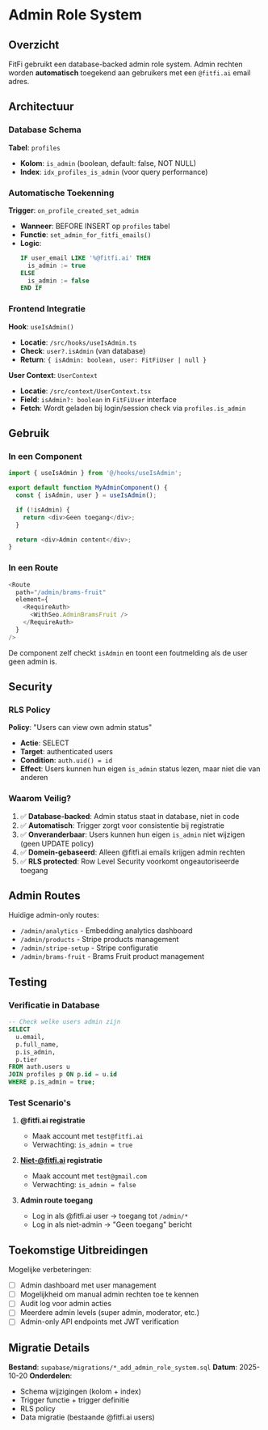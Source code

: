 # Admin Role System

## Overzicht

FitFi gebruikt een database-backed admin role system. Admin rechten worden **automatisch** toegekend aan gebruikers met een `@fitfi.ai` email adres.

## Architectuur

### Database Schema

**Tabel**: `profiles`
- **Kolom**: `is_admin` (boolean, default: false, NOT NULL)
- **Index**: `idx_profiles_is_admin` (voor query performance)

### Automatische Toekenning

**Trigger**: `on_profile_created_set_admin`
- **Wanneer**: BEFORE INSERT op `profiles` tabel
- **Functie**: `set_admin_for_fitfi_emails()`
- **Logic**:
  ```sql
  IF user_email LIKE '%@fitfi.ai' THEN
    is_admin := true
  ELSE
    is_admin := false
  END IF
  ```

### Frontend Integratie

**Hook**: `useIsAdmin()`
- **Locatie**: `/src/hooks/useIsAdmin.ts`
- **Check**: `user?.isAdmin` (van database)
- **Return**: `{ isAdmin: boolean, user: FitFiUser | null }`

**User Context**: `UserContext`
- **Locatie**: `/src/context/UserContext.tsx`
- **Field**: `isAdmin?: boolean` in `FitFiUser` interface
- **Fetch**: Wordt geladen bij login/session check via `profiles.is_admin`

## Gebruik

### In een Component

```typescript
import { useIsAdmin } from '@/hooks/useIsAdmin';

export default function MyAdminComponent() {
  const { isAdmin, user } = useIsAdmin();

  if (!isAdmin) {
    return <div>Geen toegang</div>;
  }

  return <div>Admin content</div>;
}
```

### In een Route

```typescript
<Route
  path="/admin/brams-fruit"
  element={
    <RequireAuth>
      <WithSeo.AdminBramsFruit />
    </RequireAuth>
  }
/>
```

De component zelf checkt `isAdmin` en toont een foutmelding als de user geen admin is.

## Security

### RLS Policy

**Policy**: "Users can view own admin status"
- **Actie**: SELECT
- **Target**: authenticated users
- **Condition**: `auth.uid() = id`
- **Effect**: Users kunnen hun eigen `is_admin` status lezen, maar niet die van anderen

### Waarom Veilig?

1. ✅ **Database-backed**: Admin status staat in database, niet in code
2. ✅ **Automatisch**: Trigger zorgt voor consistentie bij registratie
3. ✅ **Onveranderbaar**: Users kunnen hun eigen `is_admin` niet wijzigen (geen UPDATE policy)
4. ✅ **Domein-gebaseerd**: Alleen @fitfi.ai emails krijgen admin rechten
5. ✅ **RLS protected**: Row Level Security voorkomt ongeautoriseerde toegang

## Admin Routes

Huidige admin-only routes:
- `/admin/analytics` - Embedding analytics dashboard
- `/admin/products` - Stripe products management
- `/admin/stripe-setup` - Stripe configuratie
- `/admin/brams-fruit` - Brams Fruit product management

## Testing

### Verificatie in Database

```sql
-- Check welke users admin zijn
SELECT
  u.email,
  p.full_name,
  p.is_admin,
  p.tier
FROM auth.users u
JOIN profiles p ON p.id = u.id
WHERE p.is_admin = true;
```

### Test Scenario's

1. **@fitfi.ai registratie**
   - Maak account met `test@fitfi.ai`
   - Verwachting: `is_admin = true`

2. **Niet-@fitfi.ai registratie**
   - Maak account met `test@gmail.com`
   - Verwachting: `is_admin = false`

3. **Admin route toegang**
   - Log in als @fitfi.ai user → toegang tot `/admin/*`
   - Log in als niet-admin → "Geen toegang" bericht

## Toekomstige Uitbreidingen

Mogelijke verbeteringen:
- [ ] Admin dashboard met user management
- [ ] Mogelijkheid om manual admin rechten toe te kennen
- [ ] Audit log voor admin acties
- [ ] Meerdere admin levels (super admin, moderator, etc.)
- [ ] Admin-only API endpoints met JWT verification

## Migratie Details

**Bestand**: `supabase/migrations/*_add_admin_role_system.sql`
**Datum**: 2025-10-20
**Onderdelen**:
- Schema wijzigingen (kolom + index)
- Trigger functie + trigger definitie
- RLS policy
- Data migratie (bestaande @fitfi.ai users)
